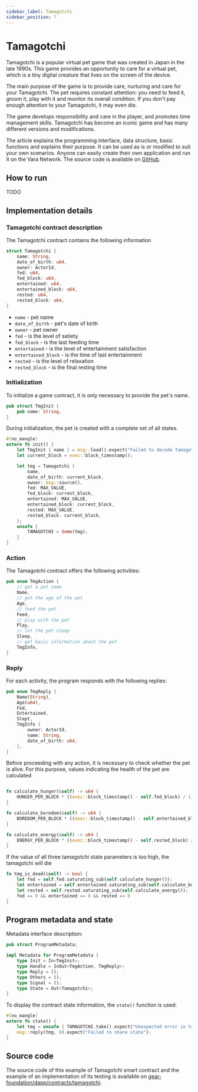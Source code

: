 ```yaml
---
sidebar_label: Tamagotchi
sidebar_position: 7
---
```


# Tamagotchi

Tamagotchi is a popular virtual pet game that was created in Japan in the late 1990s. This game provides an opportunity to care for a virtual pet, which is a tiny digital creature that lives on the screen of the device.

The main purpose of the game is to provide care, nurturing and care for your Tamagotchi. The pet requires constant attention: you need to feed it, groom it, play with it and monitor its overall condition. If you don't pay enough attention to your Tamagotchi, it may even die.

The game develops responsibility and care in the player, and promotes time management skills. Tamagotchi has become an iconic game and has many different versions and modifications. 

The article explains the programming interface, data structure, basic functions and explains their purpose. It can be used as is or modified to suit your own scenarios. Anyone can easily create their own application and run it on the Vara Network. The source code is available on [GitHub](https://github.com/gear-foundation/dapps/tree/master/contracts/tamagotchi).

## How to run

TODO

## Implementation details

### Tamagotchi contract description

The Tamagotchi contract contains the following information

```rust title="tamagotchi/src/lib.rs"
struct Tamagotchi {
    name: String,
    date_of_birth: u64,
    owner: ActorId,
    fed: u64,
    fed_block: u64,
    entertained: u64,
    entertained_block: u64,
    rested: u64,
    rested_block: u64,
}
```
* `name` - pet name
* `date_of_birth` - pet's date of birth  
* `owner` - pet owner 
* `fed` - is the level of satiety
* `fed_block` - is the last feeding time
* `entertained` - is the level of entertainment satisfaction
* `entertained_block` - is the time of last entertainment
* `rested` - is the level of relaxation
* `rested_block` - is the final resting time

### Initialization

To initialize a game contract, it is only necessary to provide the pet's name.

```rust title="tamagotchi/io/src/lib.rs"
pub struct TmgInit {
    pub name: String,
}
```

During initialization, the pet is created with a complete set of all states.

```rust title="tamagotchi/src/lib.rs"
#[no_mangle]
extern fn init() {
    let TmgInit { name } = msg::load().expect("Failed to decode Tamagotchi name");
    let current_block = exec::block_timestamp();

    let tmg = Tamagotchi {
        name,
        date_of_birth: current_block,
        owner: msg::source(),
        fed: MAX_VALUE,
        fed_block: current_block,
        entertained: MAX_VALUE,
        entertained_block: current_block,
        rested: MAX_VALUE,
        rested_block: current_block,
    };
    unsafe {
        TAMAGOTCHI = Some(tmg);
    }
}
```

### Action

The Tamagotchi contract offers the following activities:

```rust title="tamagotchi/io/src/lib.rs"
pub enum TmgAction {
    // get a pet name
    Name,
    // get the age of the pet
    Age,
    // feed the pet
    Feed,
    // play with the pet
    Play,
    // let the pet sleep
    Sleep,
    // get basic information about the pet
    TmgInfo,
}
```

### Reply

For each activity, the program responds with the following replies:

```rust title="tamagotchi/io/src/lib.rs"
pub enum TmgReply {
    Name(String),
    Age(u64),
    Fed,
    Entertained,
    Slept,
    TmgInfo {
        owner: ActorId,
        name: String,
        date_of_birth: u64,
    },
}
```

Before proceeding with any action, it is necessary to check whether the pet is alive. For this purpose, values indicating the health of the pet are calculated

```rust title="tamagotchi/src/lib.rs"

fn calculate_hunger(&self) -> u64 {
    HUNGER_PER_BLOCK * ((exec::block_timestamp() - self.fed_block) / 1_000)
}

fn calculate_boredom(&self) -> u64 {
    BOREDOM_PER_BLOCK * ((exec::block_timestamp() - self.entertained_block) / 1000)
}

fn calculate_energy(&self) -> u64 {
    ENERGY_PER_BLOCK * ((exec::block_timestamp() - self.rested_block) / 1000)
}

```

If the value of all three tamagotchi state parameters is too high, the tamagotchi will die

```rust title="tamagotchi/src/lib.rs"
fn tmg_is_dead(&self) -> bool {
    let fed = self.fed.saturating_sub(self.calculate_hunger());
    let entertained = self.entertained.saturating_sub(self.calculate_boredom());
    let rested = self.rested.saturating_sub(self.calculate_energy());
    fed == 0 && entertained == 0 && rested == 0
}
```

## Program metadata and state
Metadata interface description:

```rust title="tamagotchi/io/src/lib.rs"
pub struct ProgramMetadata;

impl Metadata for ProgramMetadata {
    type Init = In<TmgInit>;
    type Handle = InOut<TmgAction, TmgReply>;
    type Reply = ();
    type Others = ();
    type Signal = ();
    type State = Out<Tamagotchi>;
}
```

To display the contract state information, the `state()` function is used:

```rust title="tamagotchi/src/lib.rs"
#[no_mangle]
extern fn state() {
    let tmg = unsafe { TAMAGOTCHI.take().expect("Unexpected error in taking state") };
    msg::reply(tmg, 0).expect("Failed to share state");
}

```

## Source code

The source code of this example of Tamagotchi smart contract and the example of an implementation of its testing is available on [gear-foundation/dapp/contracts/tamagotchi](https://github.com/gear-foundation/dapps/tree/master/contracts/tamagotchi).
